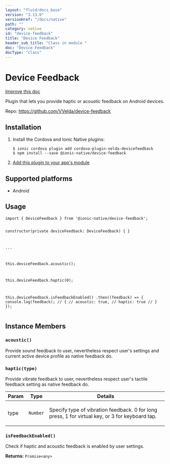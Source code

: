 ```yaml
---
layout: "fluid/docs_base"
version: "3.13.0"
versionHref: "/docs/native"
path: ""
category: native
id: "device-feedback"
title: "Device Feedback"
header_sub_title: "Class in module "
doc: "Device Feedback"
docType: "class"
---
```


<h1 class="api-title">Device Feedback</h1>

<a class="improve-v2-docs" href="http://github.com/ionic-team/ionic-native/edit/master/src/@ionic-native/plugins/device-feedback/index.ts#L1">
  Improve this doc
</a>






<p>Plugin that lets you provide haptic or acoustic feedback on Android devices.</p>


<p>Repo:
  <a href="https://github.com/VVelda/device-feedback">
    https://github.com/VVelda/device-feedback
  </a>
</p>


<h2>Installation</h2>
<ol class="installation">
  <li>Install the Cordova and Ionic Native plugins:<br>
    <pre><code class="nohighlight">$ ionic cordova plugin add cordova-plugin-velda-devicefeedback
$ npm install --save @ionic-native/device-feedback
</code></pre>
  </li>
  <li><a href="https://ionicframework.com/docs/native/#Add_Plugins_to_Your_App_Module">Add this plugin to your app's module</a></li>
</ol>



<h2>Supported platforms</h2>
<ul>
  <li>Android</li>
</ul>






<h2>Usage</h2>
<pre><code class="lang-typescript">import { DeviceFeedback } from &#39;@ionic-native/device-feedback&#39;;

constructor(private deviceFeedback: DeviceFeedback) { }

...


this.deviceFeedback.acoustic();

this.deviceFeedback.haptic(0);

this.deviceFeedback.isFeedbackEnabled()
  .then((feedback) =&gt; {
    console.log(feedback);
    // {
    //   acoustic: true,
    //   haptic: true
    // }
  });
</code></pre>








<h2>Instance Members</h2>
<h3><a class="anchor" name="acoustic" href="#acoustic"></a><code>acoustic()</code></h3>




Provide sound feedback to user, nevertheless respect user's settings and current active device profile as native feedback do.



<h3><a class="anchor" name="haptic" href="#haptic"></a><code>haptic(type)</code></h3>




Provide vibrate feedback to user, nevertheless respect user's tactile feedback setting as native feedback do.
<table class="table param-table" style="margin:0;">
  <thead>
  <tr>
    <th>Param</th>
    <th>Type</th>
    <th>Details</th>
  </tr>
  </thead>
  <tbody>
  <tr>
    <td>
      type</td>
    <td>
      <code>Number</code>
    </td>
    <td>
      <p>Specify type of vibration feedback. 0 for long press, 1 for virtual key, or 3 for keyboard tap.</p>
</td>
  </tr>
  </tbody>
</table>

<h3><a class="anchor" name="isFeedbackEnabled" href="#isFeedbackEnabled"></a><code>isFeedbackEnabled()</code></h3>


Check if haptic and acoustic feedback is enabled by user settings.


<div class="return-value" markdown="1">
  <i class="icon ion-arrow-return-left"></i>
  <b>Returns:</b> <code>Promise&lt;any&gt;</code> 
</div>





